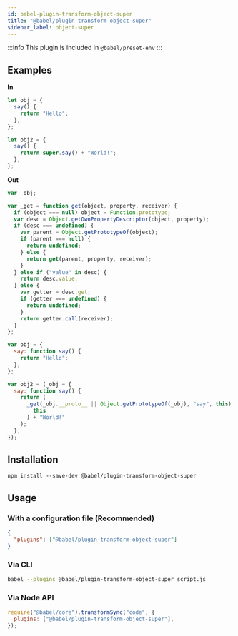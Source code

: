 ```yaml
---
id: babel-plugin-transform-object-super
title: "@babel/plugin-transform-object-super"
sidebar_label: object-super
---
```


:::info
This plugin is included in `@babel/preset-env`
:::

## Examples

**In**

```js title="JavaScript"
let obj = {
  say() {
    return "Hello";
  },
};

let obj2 = {
  say() {
    return super.say() + "World!";
  },
};
```

**Out**

```js title="JavaScript"
var _obj;

var _get = function get(object, property, receiver) {
  if (object === null) object = Function.prototype;
  var desc = Object.getOwnPropertyDescriptor(object, property);
  if (desc === undefined) {
    var parent = Object.getPrototypeOf(object);
    if (parent === null) {
      return undefined;
    } else {
      return get(parent, property, receiver);
    }
  } else if ("value" in desc) {
    return desc.value;
  } else {
    var getter = desc.get;
    if (getter === undefined) {
      return undefined;
    }
    return getter.call(receiver);
  }
};

var obj = {
  say: function say() {
    return "Hello";
  },
};

var obj2 = (_obj = {
  say: function say() {
    return (
      _get(_obj.__proto__ || Object.getPrototypeOf(_obj), "say", this).call(
        this
      ) + "World!"
    );
  },
});
```

## Installation

```shell npm2yarn
npm install --save-dev @babel/plugin-transform-object-super
```

## Usage

### With a configuration file (Recommended)

```json title="babel.config.json"
{
  "plugins": ["@babel/plugin-transform-object-super"]
}
```

### Via CLI

```sh title="Shell"
babel --plugins @babel/plugin-transform-object-super script.js
```

### Via Node API

```js title="JavaScript"
require("@babel/core").transformSync("code", {
  plugins: ["@babel/plugin-transform-object-super"],
});
```

